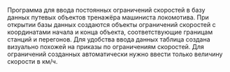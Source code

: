 Программа для ввода постоянных ограничений скоростей в базу данных путевых объектов тренажёра машиниста локомотива.
При открытии базы данных создаются объекты ограничений скоростей с координатами начала и конца объекта, соответствующие 
границам станций и перегонов. Для удобства ввода данных таблица создана визуально похожей на приказы по ограничениям скоростей.
Для ограничений созданных автоматически нужно ввести только величину скорости в км/ч.
